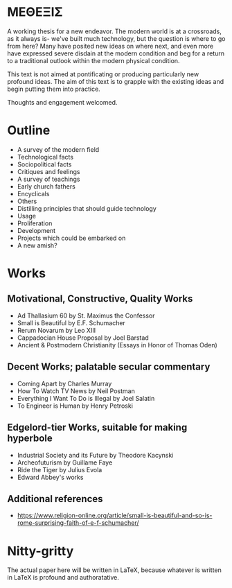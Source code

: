 # ΜΕΘΕΞΙΣ
A working thesis for a new endeavor. The modern world is at a crossroads, as it always is- we've built much technology, but the question is where to go from here? Many have posited new ideas on where next, and even more have expressed severe disdain at the modern condition and beg for a return to a traditional outlook within the modern physical condition.

This text is not aimed at pontificating or producing particularly new profound ideas. The aim of this text is to grapple with the existing ideas and begin putting them into practice.

Thoughts and engagement welcomed.

# Outline
- A survey of the modern field
 - Technological facts
 - Sociopolitical facts
 - Critiques and feelings
- A survey of teachings
 - Early church fathers
 - Encyclicals
 - Others
- Distilling principles that should guide technology
 - Usage
 - Proliferation
 - Development
- Projects which could be embarked on
 - A new amish? 

# Works

## Motivational, Constructive, Quality Works
- Ad Thallasium 60 by St. Maximus the Confessor
- Small is Beautiful by E.F. Schumacher
- Rerum Novarum by Leo XIII
- Cappadocian House Proposal by Joel Barstad
- Ancient & Postmodern Christianity (Essays in Honor of Thomas Oden)

## Decent Works; palatable secular commentary
- Coming Apart by Charles Murray
- How To Watch TV News by Neil Postman
- Everything I Want To Do is Illegal by Joel Salatin
- To Engineer is Human by Henry Petroski

## Edgelord-tier Works, suitable for making hyperbole
- Industrial Society and its Future by Theodore Kacynski
- Archeofuturism by Guillame Faye
- Ride the Tiger by Julius Evola
- Edward Abbey's works

## Additional references

- https://www.religion-online.org/article/small-is-beautiful-and-so-is-rome-surprising-faith-of-e-f-schumacher/

# Nitty-gritty
The actual paper here will be written in LaTeX, because whatever is written in LaTeX is profound and authoratative.

